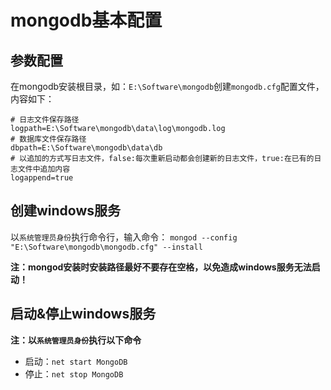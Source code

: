 # mongodb基本配置

## 参数配置

在mongodb安装根目录，如：`E:\Software\mongodb`创建`mongodb.cfg`配置文件，内容如下：
```
# 日志文件保存路径
logpath=E:\Software\mongodb\data\log\mongodb.log
# 数据库文件保存路径
dbpath=E:\Software\mongodb\data\db
# 以追加的方式写日志文件，false:每次重新启动都会创建新的日志文件，true:在已有的日志文件中追加内容
logappend=true
```

## 创建windows服务

以`系统管理员身份`执行命令行，输入命令：
`mongod --config "E:\Software\mongodb\mongodb.cfg" --install`

**注：mongod安装时安装路径最好不要存在空格，以免造成windows服务无法启动！**

## 启动&停止windows服务

**注：以`系统管理员身份`执行以下命令**

* 启动：`net start MongoDB`
* 停止：`net stop MongoDB`
